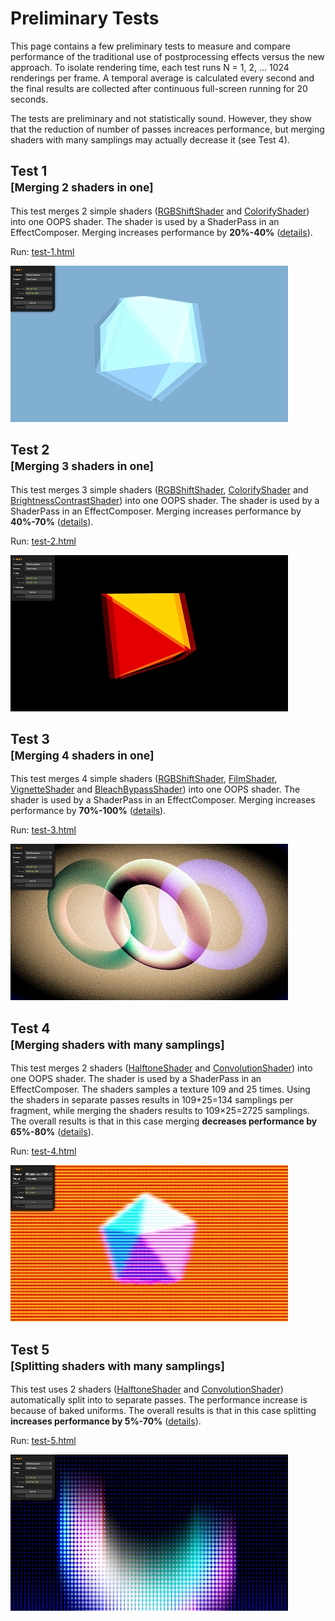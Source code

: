 # Preliminary Tests

This page contains a few preliminary tests to measure and compare performance
of the traditional use of postprocessing effects versus the new approach. To
isolate rendering time, each test runs N = 1, 2, ... 1024 renderings per frame.
A temporal average is calculated every second and the final results are
collected after continuous full-screen running for 20 seconds.

The tests are preliminary and not statistically sound. However, they show that
the reduction of number of passes increaces performance, but merging shaders with
many samplings may actually decrease it (see Test 4).


## Test 1<br><small>[Merging 2 shaders in one]</small>

This test merges 2 simple shaders ([RGBShiftShader](../examples/index.md#rgbshiftshader)
and [ColorifyShader](../examples/index.md#colorifyshader))
into one OOPS shader. The shader is used by a ShaderPass in an EffectComposer.
Merging increases performance by **20%-40%** ([details](test-1/details.md)).

Run: [test-1.html](test-1/index.html)
	
[<img src="test-1/snapshot.jpg">](test-1/index.html)



## Test 2<br><small>[Merging 3 shaders in one]</small>

This test merges 3 simple shaders ([RGBShiftShader](../examples/index.md#rgbshiftshader),
[ColorifyShader](../examples/index.md#colorifyshader) and
[BrightnessContrastShader](../examples/index.md#brightnesscontrastshader)) into
one OOPS shader. The shader is used by a ShaderPass in an EffectComposer.
Merging increases performance by **40%-70%** ([details](test-2/details.md)).

Run: [test-2.html](test-2/index.html)
	
[<img src="test-2/snapshot.jpg">](test-2/index.html)



## Test 3<br><small>[Merging 4 shaders in one]</small>

This test merges 4 simple shaders ([RGBShiftShader](../examples/index.md#rgbshiftshader),
[FilmShader](../examples/index.md#filmshader),
[VignetteShader](../examples/index.md#vignetteshader) and
[BleachBypassShader](../examples/index.md#bleachbypassshader)) into one OOPS
shader. The shader is used by a ShaderPass in an EffectComposer.
Merging increases performance by **70%-100%** ([details](test-3/details.md)).

Run: [test-3.html](test-3/index.html)
	
[<img src="test-3/snapshot.jpg">](test-3/index.html)



## Test 4<br><small>[Merging shaders with many samplings]</small>

This test merges 2 shaders ([HalftoneShader](../examples/index.md#halftoneshader)
and [ConvolutionShader](../examples/index.md#convolutionshader)) into one OOPS
shader. The shader is used by a ShaderPass in an EffectComposer. The shaders
samples a texture 109 and 25 times. Using the shaders in separate passes results
in 109+25=134 samplings per fragment, while merging the shaders results to 
109&times;25=2725 samplings. The overall results is that in this case merging
**decreases performance by 65%-80%** ([details](test-4/details.md)).

Run: [test-4.html](test-4/index.html)
	
[<img src="test-4/snapshot.jpg">](test-4/index.html)




## Test 5<br><small>[Splitting shaders with many samplings]</small>

This test uses 2 shaders ([HalftoneShader](../examples/index.md#halftoneshader)
and [ConvolutionShader](../examples/index.md#convolutionshader)) automatically
split into to separate passes. The performance increase is because of baked
uniforms. The overall results is that in this case splitting
**increases performance by 5%-70%** ([details](test-5/details.md)).

Run: [test-5.html](test-5/index.html)
	
[<img src="test-5/snapshot.jpg">](test-5/index.html)

